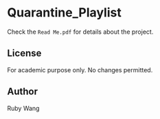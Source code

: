 # Quarantine_Playlist

Check the `Read Me.pdf` for details about the project.

## License
For academic purpose only. No changes permitted.

## Author
Ruby Wang <email>

